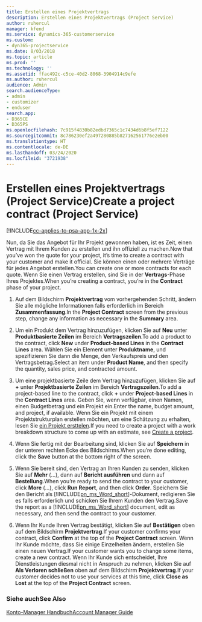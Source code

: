 ```yaml
---
title: Erstellen eines Projektvertrags
description: Erstellen eines Projektvertrags (Project Service)
author: ruhercul
manager: kfend
ms.service: dynamics-365-customerservice
ms.custom:
- dyn365-projectservice
ms.date: 8/03/2018
ms.topic: article
ms.prod: ''
ms.technology: ''
ms.assetid: ffac492c-c5ce-40d2-8068-3904914c9efe
ms.author: ruhercul
audience: Admin
search.audienceType:
- admin
- customizer
- enduser
search.app:
- D365CE
- D365PS
ms.openlocfilehash: 7c915f4830b82edbd7365c1c7434d6b8f5ef7122
ms.sourcegitcommit: 8c786230ef2a497280885b827162561776e2eb00
ms.translationtype: HT
ms.contentlocale: de-DE
ms.lasthandoff: 03/24/2020
ms.locfileid: "3721938"
---
```

# <a name="create-a-project-contract-project-service"></a><span data-ttu-id="5b895-103">Erstellen eines Projektvertrags (Project Service)</span><span class="sxs-lookup"><span data-stu-id="5b895-103">Create a project contract (Project Service)</span></span>

[!INCLUDE[cc-applies-to-psa-app-1x-2x](../includes/cc-applies-to-psa-app-1x-2x.md)]

<span data-ttu-id="5b895-104">Nun, da Sie das Angebot für Ihr Projekt gewonnen haben, ist es Zeit, einen Vertrag mit Ihrem Kunden zu erstellen und ihn offiziell zu machen.</span><span class="sxs-lookup"><span data-stu-id="5b895-104">Now that you’ve won the quote for your project, it’s time to create a contract with your customer and make it official.</span></span> <span data-ttu-id="5b895-105">Sie können einen oder mehrere Verträge für jedes Angebot erstellen.</span><span class="sxs-lookup"><span data-stu-id="5b895-105">You can create one or more contracts for each quote.</span></span> <span data-ttu-id="5b895-106">Wenn Sie einen Vertrag erstellen, sind Sie in der **Vertrags**-Phase Ihres Projektes.</span><span class="sxs-lookup"><span data-stu-id="5b895-106">When you’re creating a contract, you’re in the **Contract** phase of your project.</span></span>  
  
1. <span data-ttu-id="5b895-107">Auf dem Bildschirm **Projektvertrag** vom vorhergehenden Schritt, ändern Sie alle mögliche Informationen falls erforderlich im Bereich **Zusammenfassung**.</span><span class="sxs-lookup"><span data-stu-id="5b895-107">In the **Project Contract** screen from the previous step, change any information as necessary in the **Summary** area.</span></span>  
  
2. <span data-ttu-id="5b895-108">Um ein Produkt dem Vertrag hinzuzufügen, klicken Sie auf **Neu** unter **Produktbasierte Zeilen** im Bereich **Vertragszeilen**.</span><span class="sxs-lookup"><span data-stu-id="5b895-108">To add a product to the contract, click **New** under **Product-based Lines** in the **Contract Lines** area.</span></span> <span data-ttu-id="5b895-109">Wählen Sie ein Element unter **Produktname**, und spezifizieren Sie dann die Menge, den Verkaufspreis und den Vertragsbetrag.</span><span class="sxs-lookup"><span data-stu-id="5b895-109">Select an item under **Product Name**, and then specify the quantity, sales price, and contracted amount.</span></span>  
  
3. <span data-ttu-id="5b895-110">Um eine projektbasierte Zeile dem Vertrag hinzuzufügen, klicken Sie auf **+** unter **Projektbasierte Zeilen** im Bereich **Vertragszeilen**.</span><span class="sxs-lookup"><span data-stu-id="5b895-110">To add a project-based line to the contract, click **+** under **Project-based Lines** in the **Contract Lines** area.</span></span> <span data-ttu-id="5b895-111">Geben Sie, wenn verfügbar, einen Namen, einen Budgetbetrag und ein Projekt ein.</span><span class="sxs-lookup"><span data-stu-id="5b895-111">Enter the name, budget amount, and project, if available.</span></span> <span data-ttu-id="5b895-112">Wenn Sie ein Projekt mit einem Projektstrukturplan erstellen möchten, um eine Schätzung zu erhalten, lesen Sie [ein Projekt ersttelen](../project-service/create-project.md).</span><span class="sxs-lookup"><span data-stu-id="5b895-112">If you need to create a project with a work breakdown structure to come up with an estimate, see [Create a project](../project-service/create-project.md).</span></span>  
  
4. <span data-ttu-id="5b895-113">Wenn Sie fertig mit der Bearbeitung sind, klicken Sie auf **Speichern** in der unteren rechten Ecke des Bildschirms.</span><span class="sxs-lookup"><span data-stu-id="5b895-113">When you’re done editing, click the **Save** button at the bottom right of the screen.</span></span>  
  
5. <span data-ttu-id="5b895-114">Wenn Sie bereit sind, den Vertrag an Ihren Kunden zu senden, klicken Sie auf **Mehr** (…), dann auf **Bericht ausführen** und dann auf **Bestellung**.</span><span class="sxs-lookup"><span data-stu-id="5b895-114">When you’re ready to send the contract to your customer, click **More** (…), click **Run Report**, and then click **Order**.</span></span> <span data-ttu-id="5b895-115">Speichern Sie den Bericht als [!INCLUDE[pn_ms_Word_short](../includes/pn-ms-word-short.md)]-Dokument, redigieren Sie es falls erforderlich und schicken Sie Ihrem Kunden den Vertrag.</span><span class="sxs-lookup"><span data-stu-id="5b895-115">Save the report as a [!INCLUDE[pn_ms_Word_short](../includes/pn-ms-word-short.md)] document, edit as necessary, and then send the contract to your customer.</span></span>  
  
6. <span data-ttu-id="5b895-116">Wenn Ihr Kunde Ihren Vertrag bestätigt, klicken Sie auf **Bestätigen** oben auf dem Bildschirm **Projektvertrag**.</span><span class="sxs-lookup"><span data-stu-id="5b895-116">If your customer confirms your contract, click **Confirm** at the top of the **Project Contract** screen.</span></span> <span data-ttu-id="5b895-117">Wenn Ihr Kunde möchte, dass Sie einige Einzelheiten ändern, erstellen Sie einen neuen Vertrag.</span><span class="sxs-lookup"><span data-stu-id="5b895-117">If your customer wants you to change some items, create a new contract.</span></span> <span data-ttu-id="5b895-118">Wenn Ihr Kunde sich entscheidet, Ihre Dienstleistungen diesmal nicht in Anspruch zu nehmen, klicken Sie auf **Als Verloren schließen** oben auf dem Bildschirm **Projektvertrag**.</span><span class="sxs-lookup"><span data-stu-id="5b895-118">If your customer decides not to use your services at this time, click **Close as Lost** at the top of the **Project Contract** screen.</span></span>  
  
### <a name="see-also"></a><span data-ttu-id="5b895-119">Siehe auch</span><span class="sxs-lookup"><span data-stu-id="5b895-119">See Also</span></span>  
 [<span data-ttu-id="5b895-120">Konto-Manager Handbuch</span><span class="sxs-lookup"><span data-stu-id="5b895-120">Account Manager Guide</span></span>](../project-service/account-manager-guide.md)

